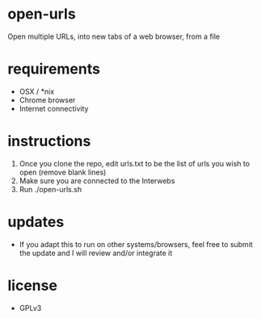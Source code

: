 # open-urls
Open multiple URLs, into new tabs of a web browser, from a file

# requirements
- OSX / *nix
- Chrome browser
- Internet connectivity

# instructions 
1. Once you clone the repo, edit urls.txt to be the list of urls you wish to open (remove blank lines)
2. Make sure you are connected to the Interwebs
3. Run ./open-urls.sh

# updates
- If you adapt this to run on other systems/browsers, feel free to submit the update and I will review and/or 
integrate it

# license
- GPLv3
